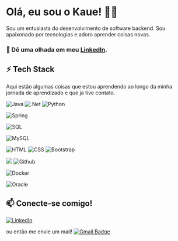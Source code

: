 
# Olá, eu sou o Kaue! 👨‍💻

Sou um entusiasta do desenvolvimento de software backend. Sou apaixonado por tecnologias e adoro aprender coisas novas.

### 🔭 Dê uma olhada em meu [LinkedIn](https://www.linkedin.com/in/kauemagnus/).


## ⚡ Tech Stack

Aqui estão algumas coisas que estou aprendendo ao longo da minha jornada de aprendizado e que ja tive contato.

  ![Java](https://img.shields.io/badge/Java-ED8B00?style=for-the-badge&logo=java&logoColor=white)  ![.Net](https://img.shields.io/badge/.NET-5C2D91?style=for-the-badge&logo=.net&logoColor=white) ![Python](https://img.shields.io/badge/-Python-000?style=for-the-badge&logo=python)  
  
![Spring](https://img.shields.io/badge/spring-%236DB33F.svg?style=for-the-badge&logo=spring&logoColor=white)

![SQL](https://img.shields.io/badge/-SQL-000?style=for-the-badge&logo=MySQL&logoColor=4479A1)

 ![MySQL](https://img.shields.io/badge/mysql-4479A1.svg?style=for-the-badge&logo=mysql&logoColor=white)

  
 ![HTML](https://img.shields.io/badge/HTML5-E34F26?style=for-the-badge&logo=html5&logoColor=white) ![CSS](https://img.shields.io/badge/CSS-239120?&style=for-the-badge&logo=css3&logoColor=white) ![Bootstrap](https://img.shields.io/badge/bootstrap-%238511FA.svg?style=for-the-badge&logo=bootstrap&logoColor=white)

 ![](https://img.shields.io/badge/git%20-%23F05033.svg?&style=for-the-badge&logo=git&logoColor=white)  ![Github](https://img.shields.io/badge/github%20-%23121011.svg?&style=for-the-badge&logo=github&logoColor=white)

 ![Docker](https://img.shields.io/badge/docker%20-%230db7ed.svg?&style=for-the-badge&logo=docker&logoColor=white) 
 
![Oracle](https://img.shields.io/badge/Oracle-F80000?style=for-the-badge&logo=oracle&logoColor=white)
 
 
 


## 📫 Conecte-se comigo!
[![LinkedIn](https://img.shields.io/badge/LinkedIn-0077B5?style=for-the-badge&logo=linkedin&logoColor=white)](https://www.linkedin.com/in/kauemagnus/)


 ou então me envie um mail! [![Gmail Badge](https://img.shields.io/badge/-kmarquesmagnus@gmail.com-006bed?style=flat-square&logo=Gmail&logoColor=white&link=mailto:kmarquesmagnus@gmail.com)](mailto:SEU-EMAIL)



 

